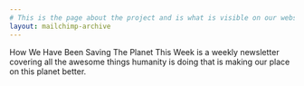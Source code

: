 ```yaml
---
# This is the page about the project and is what is visible on our website at http://howwehavebeensavingtheplanetthisweek.com
layout: mailchimp-archive
---
```


How We Have Been Saving The Planet This Week is a weekly newsletter covering all the awesome things humanity is doing that is making our place on this planet better.
